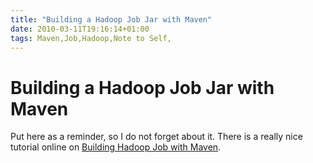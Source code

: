 ```yaml
---
title: "Building a Hadoop Job Jar with Maven"
date: 2010-03-11T19:16:14+01:00
tags: Maven,Job,Hadoop,Note to Self,
---
```


# Building a Hadoop Job Jar with Maven


Put here as a reminder, so I do not forget about it. There is a really nice tutorial online on <a 
href="http://exported.wordpress.com/2010/01/30/building-hadoop-job-jar-with-maven/">Building Hadoop Job with Maven</a>.
